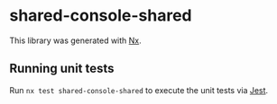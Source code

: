 # shared-console-shared

This library was generated with [Nx](https://nx.dev).

## Running unit tests

Run `nx test shared-console-shared` to execute the unit tests via [Jest](https://jestjs.io).
